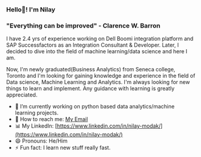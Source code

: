 ### Hello👋! I'm Nilay

### "Everything can be improved" - Clarence W. Barron

I have 2.4 yrs of experience working on Dell Boomi integration platform and SAP Successfactors as an Integration Consultant & Developer. Later, I decided to dive into the field of machine learning/data science and here I am.

Now, I'm newly graduated(Business Analytics) from Seneca college, Toronto and I'm looking for gaining knowledge and experience in the field of Data science, Machine Learning and Analytics. I'm always looking for new things to learn and implement. Any guidance with learning is greatly appreciated. 

<!--
**nilaymodak/nilaymodak** is a ✨ _special_ ✨ repository because its `README.md` (this file) appears on your GitHub profile.

Here are some ideas to get you started:
-->
- 🔭 I’m currently working on python based data analytics/machine learning projects.
- 📧 How to reach me: [My Email](nilaymodak1998@gmail.com)
- 📊 My LinkedIn: [https://www.linkedin.com/in/nilay-modak/](https://www.linkedin.com/in/nilay-modak/)
- 😄 Pronouns: He/Him
- ⚡ Fun fact: I learn new stuff really fast.
